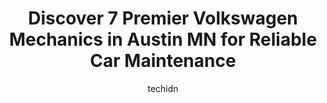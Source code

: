 ---
layout: ampstory
image: https://images.unsplash.com/photo-1629240543128-7af4196c0bd0?ixlib=rb-4.0.3&ixid=MnwxMjA3fDB8MHxwaG90by1wYWdlfHx8fGVufDB8fHx8&auto=format&fit=crop&w=640&h=853&q=80
author: techidn
featured: false
description: Discover the 7 best Volkswagen Mechanic in Austin MN, USA and ensure your vehicle receives the highest quality of care. These trusted professionals are known for their skill, knowledge, and 
title: Discover 7 Premier Volkswagen Mechanics in Austin MN for Reliable Car Maintenance
cover:
   title: Discover 7 Premier Volkswagen Mechanics in Austin MN for Reliable Car Maintenance
   subtitle: Rickpate
   background: https://images.unsplash.com/photo-1629240543128-7af4196c0bd0?ixlib=rb-4.0.3&ixid=MnwxMjA3fDB8MHxwaG90by1wYWdlfHx8fGVufDB8fHx8&auto=format&fit=crop&w=640&h=853&q=80

pages: 
 - layout: thirds
   top: <h1>#1 Austin Chrysler Jeep Dodge and Ram</h1>
   bottom: "<p>The people in the service department were polite and accommodating! It was nice to have someone really listen to my issues with my vehicle. Provided me answers that I cou</p>"
   background: https://www.knot35.com/toplist/wp-content/uploads/2023/06/best-volkswagen-mechanic-1-in-austin-mn-1685841473.jpeg
   backgroundblur: true
 - layout: thirds
   top: <h1>#2 Gappa Automotive</h1>
   bottom: "<p>501 1st Ave SW, Austin, MN 55912, United States</p>"
   background: https://www.knot35.com/toplist/wp-content/uploads/2023/06/best-volkswagen-mechanic-2-in-austin-mn-1685841473.jpeg
   cta:
      link: https://www.knot35.com/toplist/discover-7-premier-volkswagen-mechanics-in-austin-mn-for-reliable-car-maintenance/
      text: Discover 7 Premier Volkswagen Mechanics in Austin MN for Reliable Car Maintenance
 - layout: thirds
   top: <h1>#3 Wangen Automotive Inc.</h1>
   bottom: "<p>1009 8th Ave SE, Austin, MN 55912, United States</p>"
   background: https://www.knot35.com/toplist/wp-content/uploads/2023/06/best-volkswagen-mechanic-3-in-austin-mn-1685841473.jpeg
   cta:
      link: https://www.knot35.com/toplist/discover-7-premier-volkswagen-mechanics-in-austin-mn-for-reliable-car-maintenance/
      text: Discover 7 Premier Volkswagen Mechanics in Austin MN for Reliable Car Maintenance
 - layout: thirds
   top: <h1>#4 Complete Automotive Services</h1>
   bottom: "<p>103 21st St NE, Austin, MN 55912, United States</p>"
   background: https://images.unsplash.com/photo-1557672172-298e090bd0f1?ixlib=rb-4.0.3&ixid=MnwxMjA3fDB8MHxwaG90by1wYWdlfHx8fGVufDB8fHx8&auto=format&fit=crop&w=640&h=853&q=80
   cta:
      link: https://www.knot35.com/toplist/discover-7-premier-volkswagen-mechanics-in-austin-mn-for-reliable-car-maintenance/
      text: Discover 7 Premier Volkswagen Mechanics in Austin MN for Reliable Car Maintenance
 - layout: thirds
   top: <h1>#5 West Oakland Auto Repair</h1>
   bottom: "<p>2201 4th St NW, Austin, MN 55912, United States</p>"
   background: https://images.unsplash.com/photo-1546497974-b213c9efb599?ixlib=rb-4.0.3&ixid=MnwxMjA3fDB8MHxwaG90by1wYWdlfHx8fGVufDB8fHx8&auto=format&fit=crop&w=640&h=853&q=80
   cta:
      link: https://www.knot35.com/toplist/discover-7-premier-volkswagen-mechanics-in-austin-mn-for-reliable-car-maintenance/
      text: Discover 7 Premier Volkswagen Mechanics in Austin MN for Reliable Car Maintenance
 - layout: thirds
   top: <h1>#6 Car Nu Autobody LLC</h1>
   bottom: "<p>1107 5th Pl SE, Austin, MN 55912, United States</p>"
   background: https://images.unsplash.com/photo-1567095761054-7a02e69e5c43?ixlib=rb-4.0.3&ixid=MnwxMjA3fDB8MHxwaG90by1wYWdlfHx8fGVufDB8fHx8&auto=format&fit=crop&w=640&h=853&q=80
   cta:
      link: https://www.knot35.com/toplist/discover-7-premier-volkswagen-mechanics-in-austin-mn-for-reliable-car-maintenance/
      text: Discover 7 Premier Volkswagen Mechanics in Austin MN for Reliable Car Maintenance
 - layout: thirds
   top: <h1>#7 Westside Auto Repair</h1>
   bottom: "<p>1106 10th Dr SE ste c, Austin, MN 55912, United States</p>"
   background: https://images.unsplash.com/photo-1534312527009-56c7016453e6?ixlib=rb-4.0.3&ixid=MnwxMjA3fDB8MHxwaG90by1wYWdlfHx8fGVufDB8fHx8&auto=format&fit=crop&w=640&h=853&q=80
   cta:
      link: https://www.knot35.com/toplist/discover-7-premier-volkswagen-mechanics-in-austin-mn-for-reliable-car-maintenance/
      text: Discover 7 Premier Volkswagen Mechanics in Austin MN for Reliable Car Maintenance
 - layout: thirds
   middle: Continue reading...
   background: https://images.unsplash.com/photo-1489648022186-8f49310909a0?ixlib=rb-4.0.3&ixid=MnwxMjA3fDB8MHxwaG90by1wYWdlfHx8fGVufDB8fHx8&auto=format&fit=crop&w=640&h=853&q=80
   cta:
      link: https://www.knot35.com/toplist/discover-7-premier-volkswagen-mechanics-in-austin-mn-for-reliable-car-maintenance/
      text: Discover 7 Premier Volkswagen Mechanics in Austin MN for Reliable Car Maintenance
      
---